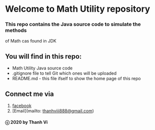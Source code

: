 # Welcome to Math Utility repository

### This repo contains the Java source code to simulate the methods
of Math cas found in JDK

## You will find in this repo:
* Math Utility Java source code
* .gitignore file to tell Git which ones will be uploaded
* README.md - this file ifself to show the home page of this repo

## Connect me via
1. [facebook](https://www.facebook.com/merry.kute.31/)
2. [Email](mailto: thanhviii888@gmail.com)
#### ⓒ 2020 by Thanh Vi
